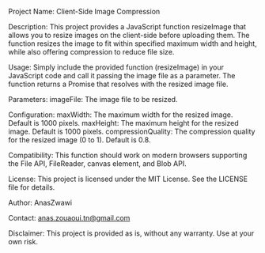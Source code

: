 Project Name: Client-Side Image Compression

Description:
This project provides a JavaScript function resizeImage that allows you to resize images on the client-side before uploading them. The function resizes the image to fit within specified maximum width and height, while also offering compression to reduce file size.

Usage:
Simply include the provided function (resizeImage) in your JavaScript code and call it passing the image file as a parameter. The function returns a Promise that resolves with the resized image file.

Parameters:
imageFile: The image file to be resized.

Configuration:
maxWidth: The maximum width for the resized image. Default is 1000 pixels.
maxHeight: The maximum height for the resized image. Default is 1000 pixels.
compressionQuality: The compression quality for the resized image (0 to 1). Default is 0.8.

Compatibility:
This function should work on modern browsers supporting the File API, FileReader, canvas element, and Blob API.

License:
This project is licensed under the MIT License. See the LICENSE file for details.

Author:
AnasZwawi

Contact:
anas.zouaoui.tn@gmail.com

Disclaimer:
This project is provided as is, without any warranty. Use at your own risk.

